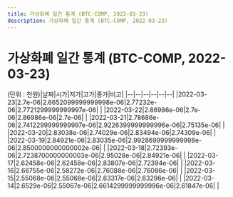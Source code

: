 ```yaml
---
title: 가상화폐 일간 통계 (BTC-COMP, 2022-03-23)
description: 가상화폐 일간 통계 (BTC-COMP, 2022-03-23)
---
```


가상화폐 일간 통계 (BTC-COMP, 2022-03-23)
===

(단위 : 천원)|날짜|시가|저가|고가|종가|비고|
|--|--|--|--|--|--|
|2022-03-23|2.7e-06|2.6652099999999998e-06|2.77232e-06|2.7721299999999997e-06|    |
|2022-03-22|2.86986e-06|2.7e-06|2.86986e-06|2.7e-06|    |
|2022-03-21|2.78686e-06|2.7412299999999997e-06|2.9226399999999996e-06|2.75135e-06|    |
|2022-03-20|2.83038e-06|2.74029e-06|2.83494e-06|2.74309e-06|    |
|2022-03-19|2.84921e-06|2.83035e-06|2.9928699999999998e-06|2.8500000000000002e-06|    |
|2022-03-18|2.72393e-06|2.7238700000000003e-06|2.95028e-06|2.84921e-06|    |
|2022-03-17|2.62458e-06|2.62458e-06|2.83807e-06|2.72394e-06|    |
|2022-03-16|2.66755e-06|2.58272e-06|2.76088e-06|2.76086e-06|    |
|2022-03-15|2.55068e-06|2.55068e-06|2.63317e-06|2.63296e-06|    |
|2022-03-14|2.6529e-06|2.55067e-06|2.6614299999999996e-06|2.61847e-06|    |
